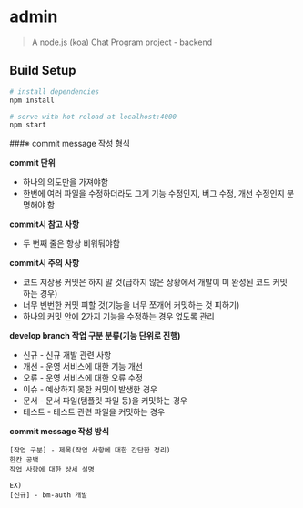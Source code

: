# admin

> A node.js (koa) Chat Program project - backend

## Build Setup

``` bash
# install dependencies
npm install

# serve with hot reload at localhost:4000
npm start
```


###※ commit message 작성 형식

**commit 단위**

- 하나의 의도만을 가져야함
- 한번에 여러 파일을 수정하더라도 그게 기능 수정인지, 버그 수정, 개선 수정인지 분명해야 함

**commit시 참고 사항**

- 두 번째 줄은 항상 비워둬야함

**commit시 주의 사항**

- 코드 저장용 커밋은 하지 말 것(급하지 않은 상황에서 개발이 미 완성된 코드 커밋 하는 경우)
- 너무 빈번한 커밋 피할 것(기능을 너무 쪼개어 커밋하는 것 피하기)
- 하나의 커밋 안에 2가지 기능을 수정하는 경우 없도록 관리

**develop branch 작업 구분 분류(기능 단위로 진행)**

- 신규 - 신규 개발 관련 사항
- 개선 - 운영 서비스에 대한 기능 개선
- 오류 - 운영 서비스에 대한 오류 수정
- 이슈 - 예상하지 못한 커밋이 발생한 경우
- 문서 - 문서 파일(템플릿 파일 등)을 커밋하는 경우
- 테스트 - 테스트 관련 파일을 커밋하는 경우

**commit message 작성 방식**

```
[작업 구분] - 제목(작업 사항에 대한 간단한 정리)
한칸 공백
작업 사항에 대한 상세 설명

EX)
[신규] - bm-auth 개발
```
